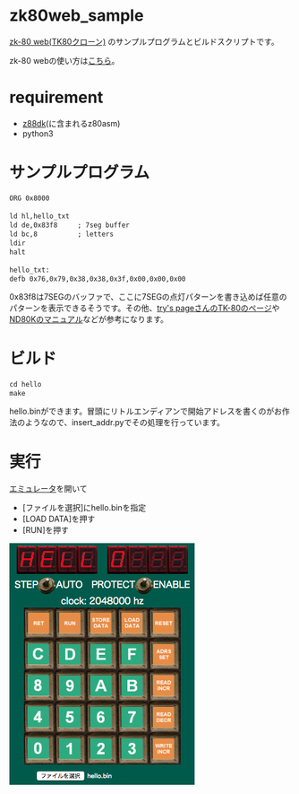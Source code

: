 # zk80web_sample

[zk-80 web(TK80クローン)](http://hp.vector.co.jp/authors/VA016157/zk80web04/zk80web.html)
のサンプルプログラムとビルドスクリプトです。

zk-80 webの使い方は[こちら](http://hp.vector.co.jp/authors/VA016157/zk80web04/help/)。

# requirement

- [z88dk](https://github.com/z88dk/z88dk)(に含まれるz80asm)
- python3

# サンプルプログラム

```
ORG 0x8000

ld hl,hello_txt
ld de,0x83f8     ; 7seg buffer
ld bc,8          ; letters
ldir
halt

hello_txt:
defb 0x76,0x79,0x38,0x38,0x3f,0x00,0x00,0x00
```

0x83f8は7SEGのバッファで、ここに7SEGの点灯パターンを書き込めば任意のパターンを表示できるそうです。その他、[try's pageさんのTK-80のページ](http://www.st.rim.or.jp/~nkomatsu/evakit/TK80.html)や[ND80Kのマニュアル](http://userweb.alles.or.jp/chunichidenko/nd3setumeisyo/nd3_toriatukai.pdf)などが参考になります。

# ビルド

```
cd hello
make
```

hello.binができます。冒頭にリトルエンディアンで開始アドレスを書くのがお作法のようなので、insert_addr.pyでその処理を行っています。

# 実行

[エミュレータ](http://hp.vector.co.jp/authors/VA016157/zk80web04/zk80web.html)を開いて

- [ファイルを選択]にhello.binを指定
- [LOAD DATA]を押す
- [RUN]を押す

![screenshot](./image/screenshot.png)
